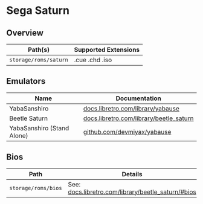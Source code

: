 # Sega Saturn

## Overview

| Path(s) | Supported Extensions |
| --- | --- |
| `storage/roms/saturn` | .cue .chd .iso |

## Emulators

| Name | Documentation |
| --- | --- |
| YabaSanshiro | [docs.libretro.com/library/yabause](https://docs.libretro.com/library/yabause/) |
| Beetle Saturn | [docs.libretro.com/library/beetle_saturn](https://docs.libretro.com/library/beetle_saturn/) |
| YabaSanshiro (Stand Alone) | [github.com/devmiyax/yabause](https://github.com/devmiyax/yabause) |

## Bios

| Path | Details |
| --- | --- |
| `storage/roms/bios` | See: [docs.libretro.com/library/beetle_saturn/#bios](https://docs.libretro.com/library/beetle_saturn/#bios)